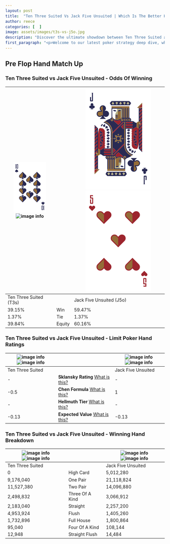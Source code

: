 ```yaml
---
layout: post
title:  "Ten Three Suited Vs Jack Five Unsuited | Which Is The Better Hand In Poker? A Complete Guide"
author: reece
categories: [  ]
image: assets/images/t3s-vs-j5o.jpg
description: "Discover the ultimate showdown between Ten Three Suited and Jack Five Unsuited in poker! Uncover the odds, strategies, and scenarios where one hand triumphs over the other. Get ready to up your poker game with this thrilling analysis."
first_paragraph: "<p>Welcome to our latest poker strategy deep dive, where we're pitting two distinct hands against each other in a high-stakes showdown: Ten Three Suited vs Jack Five Unsuited.</p><p>In the dynamic world of poker, every decision counts, and knowing which hand holds the upper hand is key to your success at the table.</p><p>In this article, we'll dissect these two hands, explore the scenarios where one dominates the other, and equip you with the knowledge to make strategic choices that can tip the odds in your favor.</p><p>Get ready to unravel the intriguing dynamics of these poker hands and elevate your game to new heights.</p>"
---
```




[comment]: # (sp0)

## Pre Flop Hand Match Up

<div class="table hand-ratings" markdown="1"> 



### Ten Three Suited vs Jack Five Unsuited - Odds Of Winning


    
| ![image info](assets/images/hand1/T.png) ![image info](assets/images/hand1/3s.png) |  | ![image info](assets/images/hand2/J.png) ![image info](assets/images/hand2/5o.png) |
| -------- | -------- | -------- |
| Ten Three Suited (T3s) |  | Jack Five Unsuited (J5o) |
| 39.15% | Win | 59.47% |
| 1.37% | Tie | 1.37% |
| 39.84% | Equity | 60.16% |




[comment]: # (sp1)



### Ten Three Suited vs Jack Five Unsuited - Limit Poker Hand Ratings


    
| ![image info](https://www.riverpairs.com/assets/images/hand1/T.png) ![image info](https://www.riverpairs.com/assets/images/hand1/3s.png) |  | ![image info](https://www.riverpairs.com/assets/images/hand2/J.png) ![image info](https://www.riverpairs.com/assets/images/hand2/5o.png) |
| -------- | -------- | -------- |
| Ten Three Suited |  | Jack Five Unsuited |
| - | **Sklansky Rating** [What is this?](/sklansky-rating-explained) | - |
| -0.5 | **Chen Formula** [What is this?](/chen-formula-explained) | 1 |
| - | **Hellmuth Tier** [What is this?](/Hellmuth-tier-explained) | - |
| -0.13 | **Expected Value** [What is this?](/expected-value-explained) | -0.13 |




[comment]: # (sp2)



### Ten Three Suited vs Jack Five Unsuited - Winning Hand Breakdown


    
| ![image info](https://www.riverpairs.com/assets/images/hand1/T.png) ![image info](https://www.riverpairs.com/assets/images/hand1/3s.png) |  | ![image info](https://www.riverpairs.com/assets/images/hand2/J.png) ![image info](https://www.riverpairs.com/assets/images/hand2/5o.png) |
| -------- | -------- | -------- |
| Ten Three Suited |  | Jack Five Unsuited |
| 0 | High Card | 5,012,280 |
| 9,176,040 | One Pair | 21,118,824 |
| 11,527,380 | Two Pair | 14,096,880 |
| 2,498,832 | Three Of A Kind | 3,066,912 |
| 2,183,040 | Straight | 2,257,200 |
| 4,953,924 | Flush | 1,405,260 |
| 1,732,896 | Full House | 1,800,864 |
| 95,040 | Four Of A Kind | 108,144 |
| 12,948 | Straight Flush | 14,484 |




[comment]: # (sp3)



</div>

[comment]: # (sp4)



[comment]: # (sp5)

